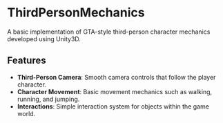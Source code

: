 # ThirdPersonMechanics

A basic implementation of GTA-style third-person character mechanics developed using Unity3D.

## Features

- **Third-Person Camera**: Smooth camera controls that follow the player character.
- **Character Movement**: Basic movement mechanics such as walking, running, and jumping.
- **Interactions**: Simple interaction system for objects within the game world.
